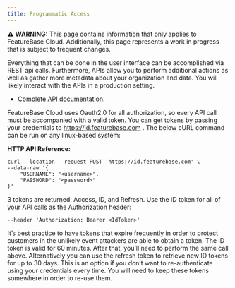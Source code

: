 ```yaml
---
title: Programmatic Access
---
```


 **⚠ WARNING:** This page contains information that only applies to FeatureBase Cloud. Additionally, this page represents a work in progress that is subject to frequent changes.

Everything that can be done in the user interface can be accomplished via REST api calls. Furthermore, APIs allow you to perform additional actions as well as gather more metadata about your organization and data. You will likely interact with the APIs in a production setting.

* [Complete API documentation](https://api-docs-featurebase-cloud.redoc.ly/).

FeatureBase Cloud uses Oauth2.0 for all authorization, so every API call must be accompanied with a valid token. You can get tokens by passing your credentials to https://id.featurebase.com . The below cURL command can be run on any linux-based system:

**HTTP API Reference:**
```shell
curl --location --request POST 'https://id.featurebase.com' \
--data-raw '{
    "USERNAME": "<username>",
    "PASSWORD": "<password>"
}'
```

3 tokens are returned: Access, ID, and Refresh. Use the ID token for all of your API calls as the Authorization header:

`--header 'Authorization: Bearer <IdToken>'`

It’s best practice to have tokens that expire frequently in order to protect customers in the unlikely event attackers are able to obtain a token. The ID token is valid for 60 minutes. After that, you’ll need to perform the same call above. Alternatively you can use the refresh token to retrieve new ID tokens for up to 30 days. This is an option if you don’t want to re-authenticate using your credentials every time. You will need to keep these tokens somewhere in order to re-use them.

